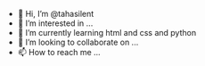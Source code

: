 - 👋 Hi, I’m @tahasilent
- 👀 I’m interested in ...
- 🌱 I’m currently learning html and  css and python
- 💞️ I’m looking to collaborate on ...
- 📫 How to reach me ...

<!---
tahasilent/tahasilent is a ✨ special ✨ repository because its `README.md` (this file) appears on your GitHub profile.
You can click the Preview link to take a look at your changes.
--->
